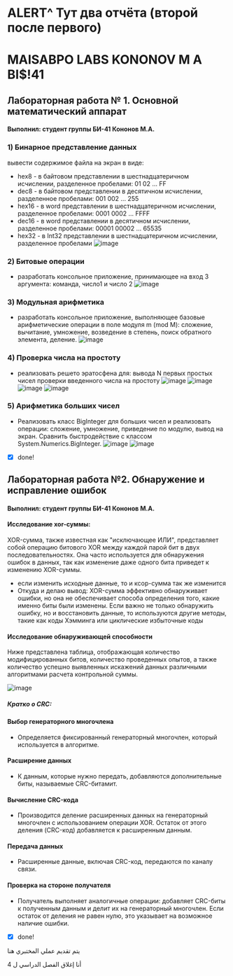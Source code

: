 # ALERT^ Тут два отчёта (второй после первого)
# MAISABPO LABS KONONOV M A BI$!41
## Лабораторная работа № 1. Основной математический аппарат ##
#### Выполнил: студент группы БИ-41 Кононов М.А.
### 1) Бинарное представление данных
вывести содержимое файла на экран в виде:
* hex8 - в байтовом представлении в шестнадцатеричном исчислении, разделенное пробелами: 01 02 ... FF
* dec8 - в байтовом представлении в десятичном исчислении, разделенное пробелами: 001 002 ... 255
* hex16 - в word представлении в шестнадцатеричном исчислении, разделенное пробелами: 0001 0002 ... FFFF
* dec16 - в word представлении в десятичном исчислении, разделенное пробелами: 00001 00002 ... 65535
* hex32 - в Int32 представлении в шестнадцатеричном исчислении, разделенное пробелами
![image](https://github.com/haram11shaitan/MAISABPO/assets/150729997/c512f699-839f-4f1b-b63e-1b7df9dbc7fd)
### 2) Битовые операции
* разработать консольное приложение, принимающее на вход 3 аргумента: команда, число1 и число 2
![image](https://github.com/haram11shaitan/MAISABPO/assets/150729997/7ce83101-848c-479c-a88b-a831a7c82500)

### 3) Модульная арифметика
* разработать консольное приложение, выполняющее базовые арифметические операции в поле модуля m (mod M): сложение, вычитание, умножение, возведение в степень, поиск обратного элемента, деление.
  ![image](https://github.com/haram11shaitan/MAISABPO/assets/150729997/82b0d3d6-4a04-4cf9-9cc8-30926f8cfe5c)

### 4) Проверка числа на простоту
* реализовать решето эратосфена для:
вывода N первых простых чисел
проверки введенного числа на простоту
![image](https://github.com/haram11shaitan/MAISABPO/assets/150729997/5c099e36-8ae5-4913-b54f-30af787def0d)
![image](https://github.com/haram11shaitan/MAISABPO/assets/150729997/3ee5a218-a0ab-447d-933b-d120e0d9722e)
![image](https://github.com/haram11shaitan/MAISABPO/assets/150729997/e65188c1-03cb-41c0-b97b-edcb86e85b2d)
![image](https://github.com/haram11shaitan/MAISABPO/assets/150729997/ad460948-3007-4e50-a37f-81c4345dec9d)

### 5) Арифметика больших чисел
* Реализовать класс BigInteger для больших чисел и реализовать операции: сложение, умножение, приведение по модулю, вывод на экран. Сравнить быстродействие с классом System.Numerics.BigInteger.
![image](https://github.com/haram11shaitan/MAISABPO/assets/150729997/abca7be4-cb3c-44d0-a1db-96fa7cda80ad)
![image](https://github.com/haram11shaitan/MAISABPO/assets/150729997/745b7a1c-3704-4016-ab52-adcfd29ca44e)
- [x] done!


## Лабораторная работа №2. Обнаружение и исправление ошибок
#### Выполнил: студент группы БИ-41 Кононов М.А.
#### Исследование xor-суммы:
XOR-сумма, также известная как "исключающее ИЛИ", представляет собой операцию битового XOR между каждой парой бит в двух последовательностях. Она часто используется для обнаружения ошибок в данных, так как изменение даже одного бита приведет к изменению XOR-суммы.
* если изменить исходные данные, то и ксор-сумма так же изменится
* Откуда и делаю вывод: XOR-сумма эффективно обнаруживает ошибки, но она не обеспечивает способа определения того, какие именно биты были изменены. Если важно не только обнаружить ошибку, но и восстановить данные, то используются другие методы, такие как коды Хэмминга или циклические избыточные коды
#### Исследование обнаруживающей способности
Ниже представлена таблица, отображающая количество модифицированных битов, количество проведенных опытов, а также количество успешно выявленных искажений данных различными алгоритмами расчета контрольной суммы.

![image](https://github.com/haram11shaitan/MAISABPO/assets/150729997/ee6ec27d-f6c8-491f-a8b2-9b02b29ee3b1)
##### Кратко о CRC:
#### Выбор генераторного многочлена
* Определяется фиксированный генераторный многочлен, который используется в алгоритме.
#### Расширение данных
* К данным, которые нужно передать, добавляются дополнительные биты, называемые CRC-битамит.
#### Вычисление CRC-кода
* Производится деление расширенных данных на генераторный многочлен с использованием операции XOR. Остаток от этого деления (CRC-код) добавляется к расширенным данным.
#### Передача данных
* Расширенные данные, включая CRC-код, передаются по каналу связи.
#### Проверка на стороне получателя
* Получатель выполняет аналогичные операции: добавляет CRC-биты к полученным данным и делит их на генераторный многочлен. Если остаток от деления не равен нулю, это указывает на возможное наличие ошибки.
- [x] done!















يتم تقديم عملي المختبري هنا








أنا إغلاق الفصل الدراسي ل 4
